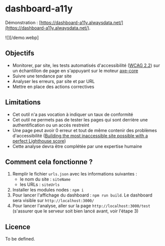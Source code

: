 # dashboard-a11y

Démonstration : [https://dashboard-a11y.alwaysdata.net/](https://dashboard-a11y.alwaysdata.net/).

![][/demo.webp]

## Objectifs
- Monitorer, par site, les tests automatisés d'accessibilité ([WCAG 2.2](https://www.w3.org/TR/WCAG22/)) sur un échantillon de page en s'appuyant sur le moteur [axe-core](https://github.com/dequelabs/axe-core)
- Suivre une tendance par site
- Analyser les erreurs, par site et par URL
- Mettre en place des actions correctives

## Limitations
- Cet outil n'a pas vocation à indiquer un taux de conformité
- Cet outil ne permets pas de tester les pages qui sont derrière une authentification ou un accès restreint
- Une page peut avoir 0 erreur et tout de même contenir des problèmes d'accessibilité ([Building the most inaccessible site possible with a perfect Lighthouse score](https://www.matuzo.at/blog/building-the-most-inaccessible-site-possible-with-a-perfect-lighthouse-score/))
- Cette analyse devra être complétée par une expertise humaine

## Comment cela fonctionne ?
1. Remplir le fichier `urls.json` avec les informations suivantes : 
    - le nom du site : `siteName`
    - les URLs : `siteUrls`
2. Installer les modules nodes : `npm i`
3. Pour lancer l'affichage du dashboard : `npm run build`. Le dashboard sera visible sur `http://localhost:3000/` 
4. Pour lancer l'analyse, aller sur la page `http://localhost:3000/test` (s'assurer que le serveur soit bien lancé avant, voir l'étape 3)

## Licence
To be defined.